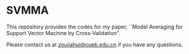 # SVMMA
This repository provides the codes for my paper, ``Model Averaging for Support Vector Machine by Cross-Validation".

Please contact us at zoujiahui@cueb.edu.cn if you have any questions.
